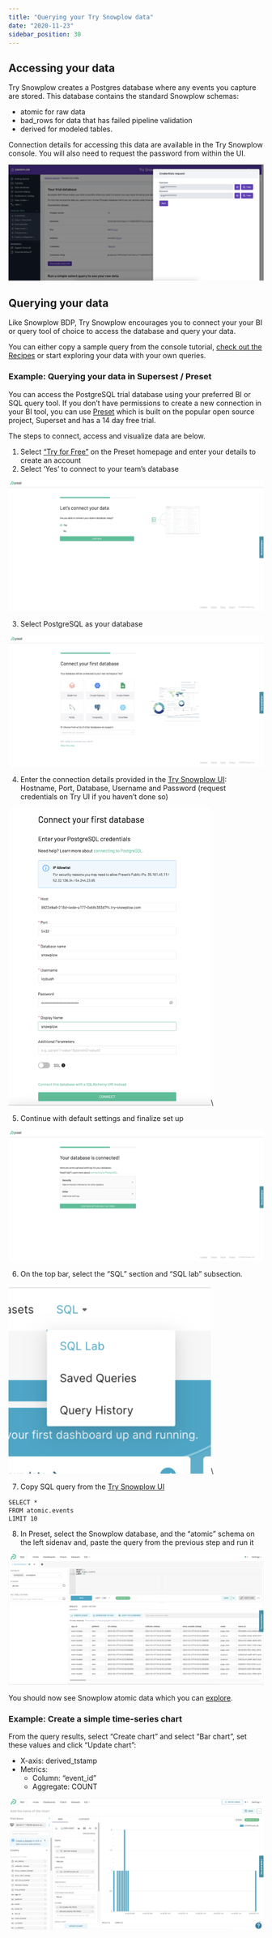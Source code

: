 ```yaml
---
title: "Querying your Try Snowplow data"
date: "2020-11-23"
sidebar_position: 30
---
```


## Accessing your data

Try Snowplow creates a Postgres database where any events you capture are stored. This database contains the standard Snowplow schemas:

* atomic for raw data
* bad_rows for data that has failed pipeline validation
* derived for modeled tables.

Connection details for accessing this data are available in the Try Snowplow console. You will also need to request the password from within the UI.

![](images/1-connectiondetails.png)


## Querying your data

Like Snowplow BDP, Try Snowplow encourages you to connect your your BI or query tool of choice to access the database and query your data.

You can either copy a sample query from the console tutorial, [check out the Recipes](/docs/recipes/index.md) or start exploring your data with your own queries.

### Example: Querying your data in Supersest / Preset

You can access the PostgreSQL trial database using your preferred BI or SQL query tool.
If you don’t have permissions to create a new connection in your BI tool, you can use [Preset](https://preset.io/) which is built on the popular open source project, Superset and has a 14 day free trial.

The steps to connect, access and visualize data are below.

1. Select [“Try for Free”](https://preset.io/) on the Preset homepage and enter your details to create an account
2. Select ‘Yes’ to connect to your team’s database

![](images/2-presetsetup.png)

3. Select PostgreSQL as your database

![](images/3-selectpostgres.png)

4. Enter the connection details provided in the [Try Snowplow UI](https://try.snowplowanalytics.com/access-data): Hostname, Port, Database, Username and Password (request credentials on Try UI if you haven’t done so)

<img src=images/4-connectpostgres.png width="400"/>\

5. Continue with default settings and finalize set up

![](images/5-finalizesetup.png)

6. On the top bar, select the “SQL” section and “SQL lab” subsection.

<img src=images/6-sqleditor.png width="400"/>\


7. Copy SQL query from the [Try Snowplow UI](https://try.snowplowanalytics.com/access-data)

```
SELECT *
FROM atomic.events
LIMIT 10
```
8. In Preset, select the Snowplow database, and the “atomic” schema on the left sidenav and, paste the query from the previous step and run it

![](images/7-runquery.png)

You should now see Snowplow atomic data which you can [explore](https://docs.snowplow.io/docs/understanding-your-pipeline/canonical-event/).


### Example: Create a simple time-series chart
From the query results, select “Create chart” and select “Bar chart”, set these values and click “Update chart”:

* X-axis: derived_tstamp
* Metrics:
  * Column: “event_id”
  * Aggregate: COUNT

![](images/8-createchart.png)
